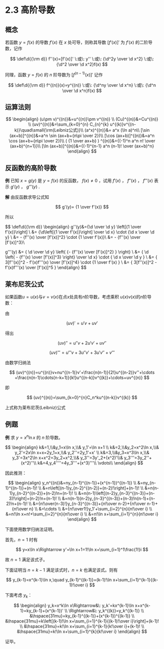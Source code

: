 # 2.3 高阶导数

## 概念

若函数 $y=f(x)$ 的导数 $f'(x)$ 在 $x$ 处可导，则称其导数 $[f'(x)]'$ 为 $f'(x)$ 的二阶导数，记作

$$
\def\d{{\rm d}}
f''(x)=[f'(x)]' \:或\: y'' \:或\: {\d^2y \over \d x^2} \:或\: {\d^2 \over \d x^2}f(x)
$$

同理，函数 $y=f(x)$ 的 $n$ 阶导数为 $[f^{(n-1)}(x)]'$ 记作

$$
\def\d{{\rm d}}
f^{(n)}(x)=y^{(n)} \:或\: {\d^ny \over \d x^n} \:或\: {\d^n \over \d x^n}f(x)
$$

## 运算法则

$$
\begin{align}
(u\pm v)^{(n)}&=u^{(n)}\pm v^{(n)} \\
(Cu)^{(n)}&=Cu^{(n)} \\
(uv)^{(n)}&=\sum_{k=0}^{n} C_{n}^{k} u^{(k)}v^{(n-k)}\quad\small{\rm(Leibniz公式)}\\
(a^x)^{(n)}&= a^x (\ln a)^n\\
[\sin (ax+b)]^{(n)}&=a^n \sin (ax+b+{n\pi \over 2})\\
[\cos (ax+b)]^{(n)}&=a^n \cos (ax+b+{n\pi \over 2})\\
( {1 \over ax+b} ) ^{(n)}&={(-1)^n a^n n! \over (ax+b)^{n+1}}\\
[\ln (ax+b)]^{(n)}&={(-1)^{n-1} a^n (n-1)! \over (ax+b)^n}
\end{align}
$$

## 反函数的高阶导数

**例** 已知 $x=g(y)$ 是 $y=f(x)$ 的反函数， $f(x) \ne 0$ ，试用 $f'(x)$ ， $f''(x)$ ， $f'''(x)$ 表示 $g'(y)$ ， $g'''(y)$ .

**解** 由反函数求导公式知

$$
g'(y)= {1 \over f'(x)}
$$

所以

$$
\def\d{{\rm d}}
\begin{align}
g''(y)&={\d \over \d y} \left[{1 \over f'(x)}\right] \\
&= {\d\left[{1 \over f'(x)}\right] \over \d x} \cdot {\d x \over \d y} \\
&= - {f''(x) \over [f'(x)]^2} \cdot {1 \over f'(x)}\\
&= - {f''(x) \over [f'(x)]^3}\\

g'''(y) &= { \d \over \d y} \left\{ {- {f''(x) \over [f'(x)]^2} } \right\} \\
&= { \d \left\{ - {f''(x) \over [f'(x)]^3} \right\} \over \d x} \cdot { \d x \over \d y } \\
&= { 3[f''(x)]^2 - f'(x)f'''(x) \over [f'(x)]^4} \cdot {1 \over f'(x) } \\
&= { 3[f''(x)]^2 - f'(x)f'''(x) \over [f'(x)]^5 }
\end{align}
$$

## 莱布尼茨公式

如果函数$u = u(x)$与$v = v(x)$在点$x$处具有$n$阶导数，考虑乘积$\:u(x)v(x)$的$n$阶导数：

由

$$
(uv)'=u'v+uv'
$$

得出

$$
(uv)''=u''v+2u'v'+uv''
$$

$$
(uv)'''=u'''v+3u''v'+3u'v''+v'''
$$

由数学归纳法

$$
(uv)^{(n)}=u^{(n)}v+nu^{(n-1)}v'+\frac{n(n-1)}{2!}u^{(n-2)}v''+\cdots +\frac{n(n-1)\cdots(n-k+1)}{k!}u^{(n-k)}v^{(k)}+\cdots+uv^{(n)}
$$

即

$$
(uv)^{(n)}=\sum_{k=0}^{n}C_n^ku^{(n-k)}v^{(k)}
$$

上式称为莱布尼茨(Leibniz)公式

## 例题

**例** 求 $y=x^n\ln x$ 的 $n$ 阶导数。

$$
\begin{align}
k&=1,\\&y_1=x\ln x,\\&
y_1'=\ln x+1 \\
k&=2,\\&y_2=x^2\ln x,\\&
y_2'=2x\ln x+x=2y_1+x,\\&
y_2''=2y_1'+x' \\
k&=3,\\&y_3=x^3\ln x,\\&
y_3'=3x^2\ln x+x^2=3y_2+x^2,\\&
y_3''=3y'_2+(x^2)'\\&
y_3'''=3y_2''+(x^2)''\\
k&=4,y_4''''=4y_3'''+(x^3)'''\\
\vdots\\
\end{align}
$$

因此推测：

$$
\begin{align}
y_n^{(n)}&=ny_{n-1}^{(n-1)}+(x^{n-1})^{(n-1)} \\
&=ny_{n-1}^{(n-1)}+(n-1)! \\
&=n\left[(n-1)y_{n-2}^{(n-2)}+(n-2)!\right]+(n-1)! \\
&=n(n-1)y_{n-2}^{(n-2)}+(n-2)!n+(n-1)! \\
&=n(n-1)\left[(n-2)y_{n-3}^{(n-3)}+(n-3)!\right]+(n-2)!n+(n-1)! \\
&=n(n-1)(n-2)y_{n-3}^{(n-3)}+(n-3)!n(n-1)+(n-2)!n+(n-1)! \\
&={n!\over(n-3)!}y_{n-3}^{(n-3)}+{n!\over n-2}+{n!\over n-1}+{n!\over n} \\
&=\cdots \\
&={n!\over1!}y_1'+\sum_{i=2}^{n}{n!\over i} \\
&=n!\ln x+n!+\sum_{i=2}^{n}{n!\over i} \\
&=n!\ln x+\sum_{i=1}^{n}{n!\over i}
\end{align}
$$

下面使用数学归纳法证明。

首先，$n=1$ 时有

$$
y=x\ln x\Rightarrow y'=\ln x+1=1!\ln x+\sum_{i=1}^1\frac{1!}i
$$

故 $n=1$ 满足该式子。

下面证明当 $n=k-1$ 满足该式时，$n=k$ 也满足该式。则有

$$
y_{k-1}=x^{k-1}\ln x,\quad y_{k-1}^{(k-1)}=(k-1)!\ln x+\sum_{i=1}^{k-1}{(k-1)!\over i}
$$

下面考虑 $y_k$：

$$
\begin{align}
y_k=x^k\ln x\Rightarrow&\:
y_k'=kx^{k-1}\ln x+x^{k-1}=ky_{k-1}+(x^{k-1})' \\
\Rightarrow&\: y_k^{(k)}=y_k^{(k-1)} \\
&\hspace{31mu}=ky_{k-1}^{(k-1)}+(x^{k-1})^{(k-1)} \\
&\hspace{31mu}=k\left[(k-1)!\ln x+\sum_{i=1}^{k-1}{(k-1)!\over i}\right]+(k-1)! \\
&\hspace{31mu}=k!\ln x+\sum_{i=1}^{k-1}{k!\over i}+(k-1)! \\
&\hspace{31mu}=k!\ln x+\sum_{i=1}^{k}{k!\over i}
\end{align}
$$

证毕。
